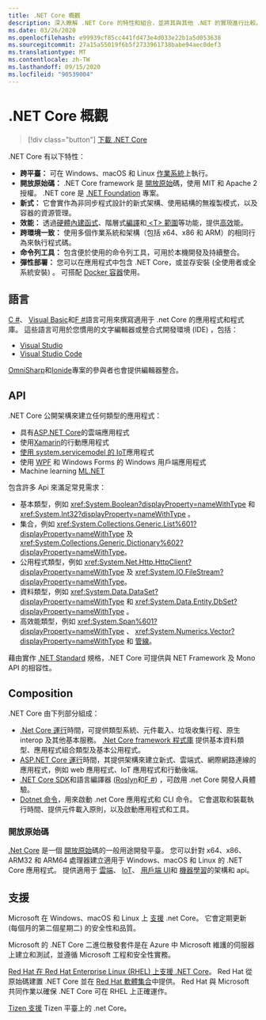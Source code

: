 ```yaml
---
title: .NET Core 概觀
description: 深入瞭解 .NET Core 的特性和組合，並將其與其他 .NET 的實現進行比較。
ms.date: 03/26/2020
ms.openlocfilehash: e99939cf85cc441fd473e4d033e22b1a5d053638
ms.sourcegitcommit: 27a15a55019f6b5f2733961738babe94aec0def3
ms.translationtype: MT
ms.contentlocale: zh-TW
ms.lasthandoff: 09/15/2020
ms.locfileid: "90539004"
---
```

# <a name="net-core-overview"></a>.NET Core 概觀

> [!div class="button"]
> [下載 .NET Core](https://dotnet.microsoft.com/download)

.NET Core 有以下特性：

- **跨平臺：** 可在 Windows、macOS 和 Linux [作業系統](https://github.com/dotnet/core/blob/master/os-lifecycle-policy.md)上執行。
- **開放原始碼：** .NET Core framework 是 [開放原始](https://github.com/dotnet/core)碼，使用 MIT 和 Apache 2 授權。 .NET core 是 [.NET Foundation](https://dotnetfoundation.org/) 專案。
- **新式：** 它會實作為非同步程式設計的新式架構、使用結構的無複製模式，以及容器的資源管理。
- **效能：** 透過[硬體內建函式](https://devblogs.microsoft.com/dotnet/hardware-intrinsics-in-net-core/)、階層式[編譯](https://github.com/dotnet/coreclr/blob/master/Documentation/design-docs/tiered-compilation.md)和[ \<T> 範圍](../standard/memory-and-spans/index.md)等功能，提供[高效](https://devblogs.microsoft.com/dotnet/performance-improvements-in-net-core-3-0/)能。
- **跨環境一致：** 使用多個作業系統和架構（包括 x64、x86 和 ARM）的相同行為來執行程式碼。
- **命令列工具：**  包含便於使用的命令列工具，可用於本機開發及持續整合。
- **彈性部署：** 您可以在應用程式中包含 .NET Core，或並存安裝 (全使用者或全系統安裝) 。 可搭配 [Docker 容器](docker/introduction.md)使用。

## <a name="languages"></a>語言

[C #](../csharp/index.yml)、 [Visual Basic](../visual-basic/index.yml)和[F #](../fsharp/index.yml)語言可用來撰寫適用于 .net Core 的應用程式和程式庫。 這些語言可用於您慣用的文字編輯器或整合式開發環境 (IDE) ，包括：

- [Visual Studio](https://visualstudio.microsoft.com/vs/?utm_medium=microsoft&utm_source=docs.microsoft.com&utm_campaign=inline+link)
- [Visual Studio Code](https://code.visualstudio.com/download)

[OmniSharp](https://www.omnisharp.net/)和[Ionide](https://ionide.io)專案的參與者也會提供編輯器整合。

## <a name="apis"></a>API

.NET Core 公開架構來建立任何類型的應用程式：

* 具有[ASP.NET Core](/aspnet/core/)的雲端應用程式
* 使用[Xamarin](/xamarin)的行動應用程式
* [使用 system.servicemodel 的 IoT](/archive/msdn-magazine/2019/august/net-core-cross-platform-iot-programming-with-net-core-3-0)應用程式
* 使用 [WPF](../desktop-wpf/overview/index.md) 和 Windows Forms 的 Windows 用戶端應用程式
* Machine learning [ML.NET](../machine-learning/index.yml)

包含許多 Api 來滿足常見需求：

- 基本類型，例如 <xref:System.Boolean?displayProperty=nameWithType> 和 <xref:System.Int32?displayProperty=nameWithType> 。
- 集合，例如 <xref:System.Collections.Generic.List%601?displayProperty=nameWithType> 及 <xref:System.Collections.Generic.Dictionary%602?displayProperty=nameWithType>。
- 公用程式類型，例如 <xref:System.Net.Http.HttpClient?displayProperty=nameWithType> 及 <xref:System.IO.FileStream?displayProperty=nameWithType>。
- 資料類型，例如 <xref:System.Data.DataSet?displayProperty=nameWithType> 和 <xref:System.Data.Entity.DbSet?displayProperty=nameWithType> 。
- 高效能類型，例如 <xref:System.Span%601?displayProperty=nameWithType> 、 <xref:System.Numerics.Vector?displayProperty=nameWithType> 和 [管線](../standard/io/pipelines.md)。

藉由實作 [.NET Standard](../standard/net-standard.md) 規格，.NET Core 可提供與 NET Framework 及 Mono API 的相容性。

## <a name="composition"></a>Composition

.NET Core 由下列部分組成：

- [.Net Core 運行](https://github.com/dotnet/runtime/tree/master/src/coreclr)時間，可提供類型系統、元件載入、垃圾收集行程、原生 interop 及其他基本服務。 [.Net Core framework 程式庫](https://github.com/dotnet/runtime/tree/master/src/libraries) 提供基本資料類型、應用程式組合類型及基本公用程式。
- [ASP.NET Core 運行](https://github.com/dotnet/aspnetcore)時間，其提供架構來建立新式、雲端式、網際網路連線的應用程式，例如 web 應用程式、IoT 應用程式和行動後端。
- [.NET Core SDK](https://github.com/dotnet/sdk)和語言編譯器 ([Roslyn](https://github.com/dotnet/roslyn)和[F #](https://github.com/microsoft/visualfsharp)) ，可啟用 .net Core 開發人員體驗。
- [Dotnet 命令](./tools/dotnet.md)，用來啟動 .net Core 應用程式和 CLI 命令。 它會選取和裝載執行時間、提供元件載入原則，以及啟動應用程式和工具。

### <a name="open-source"></a>開放原始碼

[.Net Core](about.md) 是一個 [開放原始](https://github.com/dotnet/runtime/blob/master/LICENSE.TXT)碼的一般用途開發平臺。 您可以針對 x64、x86、ARM32 和 ARM64 處理器建立適用于 Windows、macOS 和 Linux 的 .NET Core 應用程式。 提供適用于 [雲端](/aspnet/core/)、 [IoT](/archive/msdn-magazine/2019/august/net-core-cross-platform-iot-programming-with-net-core-3-0)、 [用戶端 UI](../desktop-wpf/overview/index.md)和 [機器學習](../machine-learning/index.yml)的架構和 api。

## <a name="support"></a>支援

Microsoft 在 Windows、macOS 和 Linux 上 [支援](https://dotnet.microsoft.com/platform/support/policy) .net Core。 它會定期更新 (每個月的第二個星期二) 的安全性和品質。

Microsoft 的 .NET Core 二進位散發套件是在 Azure 中 Microsoft 維護的伺服器上建立和測試，並遵循 Microsoft 工程和安全性實務。

[Red Hat 在 Red Hat Enterprise Linux (RHEL) 上支援 .NET Core](https://developers.redhat.com/topics/dotnet/)。 Red Hat 從原始碼建置 .NET Core 並在 [Red Hat 軟體集合](https://developers.redhat.com/products/softwarecollections/overview/)中提供。 Red Hat 與 Microsoft 共同作業以確保 .NET Core 可在 RHEL 上正確運作。

[Tizen 支援](https://developer.tizen.org/development/training/.net-application) Tizen 平臺上的 .net Core。
